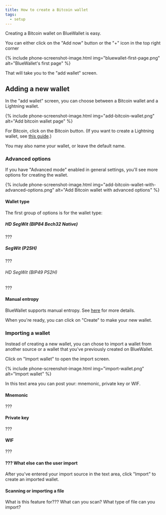 ```yaml
---
title: How to create a Bitcoin wallet
tags:
  - setup
---
```

Creating a Bitcoin wallet on BlueWallet is easy.

You can either click on the "Add now" button or the "+" icon in the top right corner

{% include phone-screenshot-image.html img="bluewallet-first-page.png" alt="BlueWallet's first page" %}

That will take you to the "add wallet" screen.

## Adding a new wallet

In the "add wallet" screen, you can choose between a Bitcoin wallet and a Lightning wallet.

{% include phone-screenshot-image.html img="add-bitcoin-wallet.png" alt="Add bitcoin wallet page" %}

For Bitcoin, click on the Bitcoin button. (If you want to create a Lightning wallet, see [this guide](/docs/create-lightning-wallet).)

You may also name your wallet, or leave the default name.

<div class="side-note" markdown="1">

### Advanced options

If you have "Advanced mode" enabled in general settings,
you'll see more options for creating the wallet.

{% include phone-screenshot-image.html img="add-bitcoin-wallet-with-advanced-options.png" alt="Add Bitcoin wallet with advanced options" %}

#### Wallet type

The first group of options is for the wallet type:

##### HD SegWit (BIP84 Bech32 Native)

???

##### SegWit (P2SH)

???

###### HD SegWit (BIP49 PS2H)

???

#### Manual entropy

BlueWallet supports manual entropy. See [here](./manual-entropy.md) for more details.

When you're ready, you can click on "Create" to make your new wallet.

### Importing a wallet

Instead of creating a new wallet, you can chose to import a wallet from another source or a wallet that you've previously created on BlueWallet.

Click on "Import wallet" to open the import screen.

{% include phone-screenshot-image.html img="import-wallet.png" alt="Import wallet" %}

In this text area you can post your: mnemonic, private key or WIF.

#### Mnemonic

???

#### Private key

???

#### WIF

???

#### ??? What else can the user import

After you've entered your import source in the text area, click "Import" to create an imported wallet.

#### Scanning or importing a file

What is this feature for??? What can you scan? What type of file can you import?
